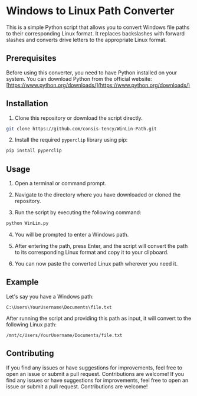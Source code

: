 # Windows to Linux Path Converter

This is a simple Python script that allows you to convert Windows file paths to their corresponding Linux format. It replaces backslashes with forward slashes and converts drive letters to the appropriate Linux format.

## Prerequisites

Before using this converter, you need to have Python installed on your system. You can download Python from the official website: [https://www.python.org/downloads/](https://www.python.org/downloads/)

## Installation

1. Clone this repository or download the script directly.

```bash
git clone https://github.com/consis-tency/WinLin-Path.git
```

2. Install the required `pyperclip` library using pip:

```bash
pip install pyperclip
```

## Usage

1. Open a terminal or command prompt.

2. Navigate to the directory where you have downloaded or cloned the repository.

3. Run the script by executing the following command:

```bash
python WinLin.py
```

4. You will be prompted to enter a Windows path.

5. After entering the path, press Enter, and the script will convert the path to its corresponding Linux format and copy it to your clipboard.

6. You can now paste the converted Linux path wherever you need it.

## Example

Let's say you have a Windows path:

```
C:\Users\YourUsername\Documents\file.txt
```

After running the script and providing this path as input, it will convert to the following Linux path:

```
/mnt/c/Users/YourUsername/Documents/file.txt
```

## Contributing

If you find any issues or have suggestions for improvements, feel free to open an issue or submit a pull request. Contributions are welcome!
If you find any issues or have suggestions for improvements, feel free to open an issue or submit a pull request. Contributions are welcome!